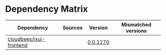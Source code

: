 # Dependency Matrix

Dependency | Sources | Version | Mismatched versions
---------- | ------- | ------- | -------------------
[cloudbees/jxui-frontend](https://github.com/cloudbees/jxui-frontend) |  | [0.0.1270](https://github.com/cloudbees/jxui-frontend/releases/tag/v0.0.1270) | 
